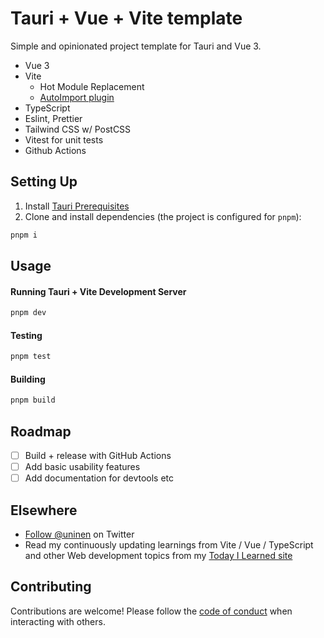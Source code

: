 # Tauri + Vue + Vite template

Simple and opinionated project template for Tauri and Vue 3.

- Vue 3
- Vite
  - Hot Module Replacement
  - [AutoImport plugin](https://github.com/antfu/unplugin-auto-import)
- TypeScript
- Eslint, Prettier
- Tailwind CSS w/ PostCSS
- Vitest for unit tests
- Github Actions

## Setting Up

1. Install [Tauri Prerequisites](https://tauri.studio/docs/getting-started/prerequisites)
2. Clone and install dependencies (the project is configured for `pnpm`):

```sh
pnpm i
```

## Usage

#### Running Tauri + Vite Development Server

```sh
pnpm dev
```

#### Testing

```sh
pnpm test
```

#### Building

```sh
pnpm build
```

## Roadmap

- [ ] Build + release with GitHub Actions
- [ ] Add basic usability features
- [ ] Add documentation for devtools etc

## Elsewhere

- [Follow @uninen](https://twitter.com/uninen) on Twitter
- Read my continuously updating learnings from Vite / Vue / TypeScript and other Web development topics from my [Today I Learned site](https://til.unessa.net/)

## Contributing

Contributions are welcome! Please follow the [code of conduct](./CODE_OF_CONDUCT.md) when interacting with others.